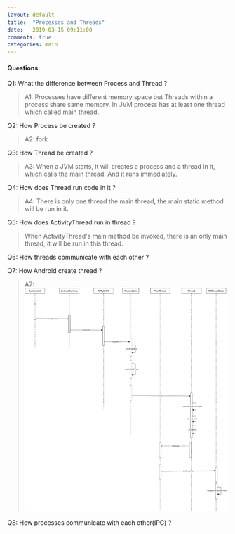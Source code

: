 ```yaml
---
layout: default
title:  "Processes and Threads"
date:   2019-03-15 09:11:00
comments: true
categories: main
---
```


#### Questions: 

Q1: What the difference between Process and Thread ? 
> A1: Processes have different memory space but Threads within a process share same memory.
In JVM process has at least one thread which called main thread.

Q2: How Process be created ? 
> A2: fork 

Q3: How Thread be created ? 
> A3: When a JVM starts, it will creates a process and a thread in it, which calls the main thread.  And it runs immediately. 

Q4: How does Thread run code in it ? 
> A4: There is only one thread the main thread, the main static method will be run in it. 

Q5: How does ActivityThread run in thread ? 
> When ActivityThread's main method be invoked, there is an only main thread, it will be run in this thread. 

Q6: How threads communicate with each other ? 

Q7: How Android create thread ? 
> A7: ![AndroidThreadCreate](/images/AndroidThreadCreate.png) 

Q8: How processes communicate with each other(IPC) ?

